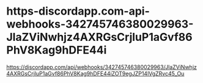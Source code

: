 # https-discordapp.com-api-webhooks-342745746380029963-JlaZViNwhjz4AXRGsCrjluP1aGvf86PhV8Kag9hDFE44i
https://discordapp.com/api/webhooks/342745746380029963/JlaZViNwhjz4AXRGsCrjluP1aGvf86PhV8Kag9hDFE44iZOT9egJZP14lVgZRvc45_Ou

